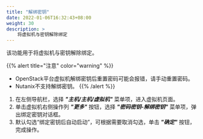 ```yaml
---
title: "解绑密钥"
date: 2022-01-06T16:32:43+08:00
weight: 30
description: >
    将虚拟机与密钥解除绑定
---
```


该功能用于将虚拟机与密钥解除绑定。

{{% alert title="注意" color="warning" %}}
- OpenStack平台虚拟机解绑密钥后重置密码可能会报错，请手动重置密码。
- Nutanix不支持解绑密钥。
{{% /alert %}}

1. 在左侧导航栏，选择 **_"主机/主机/虚拟机"_** 菜单项，进入虚拟机页面。
2. 单击虚拟机右侧操作列 **_"更多"_** 按钮，选择 **_"密码密钥-解绑密钥"_** 菜单项，弹出绑定密钥对话框。
2. 默认勾选“绑定密钥后自动启动”，可根据需要取消勾选，单击 **_"确定"_** 按钮，完成操作。
